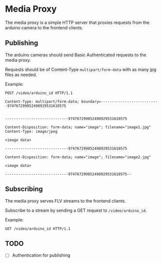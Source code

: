 # Media Proxy

The media proxy is a simple HTTP server that proxies requests from the arduino camera to the frontend clients.

## Publishing

The arduino cameras should send Basic Authenticated requests to the media proxy.

Requests should be of Content-Type `multipart/form-data` with as many jpg files as needed.

Example:

```http
POST /video/arduino_id HTTP/1.1

Content-Type: multipart/form-data; boundary=---------------------------974767299852498929531610575


-----------------------------974767299852498929531610575

Content-Disposition: form-data; name="image"; filename="image1.jpg"
Content-Type: image/jpeg

<image data>

-----------------------------974767299852498929531610575

Content-Disposition: form-data; name="image"; filename="image2.jpg"

<image data>

-----------------------------974767299852498929531610575--
```

## Subscribing

The media proxy serves FLV streams to the frontend clients.

Subscribe to a stream by sending a GET request to `/video/arduino_id`.

Example:

```http
GET /video/arduino_id HTTP/1.1
```

## TODO

- [ ] Authentication for publishing
